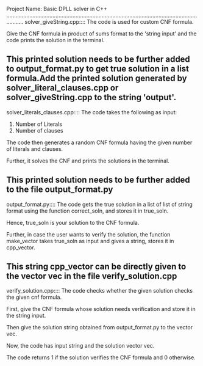 Project Name: Basic DPLL solver in C++
.......................................................................................................................................
solver_giveString.cpp::::
The code is used for custom CNF formula.

Give the CNF formula in product of sums format to the 'string input'
and the code prints the solution in the terminal.

This printed solution needs to be further added to output_format.py
to get true solution in a list formula.Add the printed solution generated by solver_literal_clauses.cpp or solver_giveString.cpp
to the string 'output'.
--------------------------------------------------------------------------------------------------------------------------------------
solver_literals_clauses.cpp::::
The code takes the following as input:
1) Number of Literals
2) Number of clauses

The code then generates a random CNF formula having 
the given number of literals and clauses.

Further, it solves the CNF and prints the solutions in the terminal.

This printed solution needs to be further added to the file output_format.py
----------------------------------------------------------------------------------------------------------------------------------------
output_format.py::::
The code gets the true solution in a list of list of string format using the function
correct_soln, and stores it in true_soln.

Hence, true_soln is your solution to the CNF formula.

Further, in case the user wants to verify the solution, the function make_vector takes
true_soln as input and gives a string, stores it in cpp_vector.

This string cpp_vector can be directly given to the vector vec in the file
verify_solution.cpp
-------------------------------------------------------------------------------------------------------------------------------------
verify_solution.cpp::::
The code checks whether the given solution checks the given cnf formula.

First, give the CNF formula whose solution needs verification and store it in the string input.

Then give the solution string obtained from output_format.py to the vector vec.

Now, the code has input string and the solution vector vec.

The code returns 1 if the solution verifies the CNF formula and 0 otherwise.

